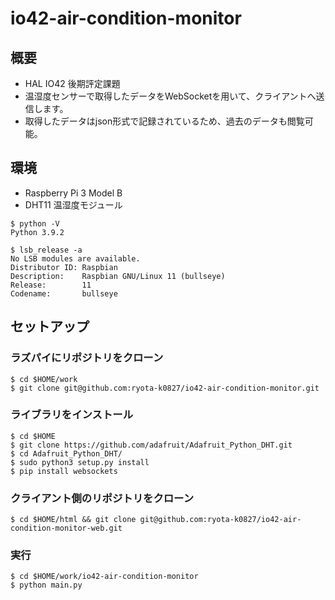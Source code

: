 # io42-air-condition-monitor

## 概要
- HAL IO42 後期評定課題
- 温湿度センサーで取得したデータをWebSocketを用いて、クライアントへ送信します。
- 取得したデータはjson形式で記録されているため、過去のデータも閲覧可能。

## 環境
- Raspberry Pi 3 Model B
- DHT11 温湿度モジュール

```console
$ python -V
Python 3.9.2

$ lsb_release -a
No LSB modules are available.
Distributor ID: Raspbian
Description:    Raspbian GNU/Linux 11 (bullseye)
Release:        11
Codename:       bullseye
```

## セットアップ

### ラズパイにリポジトリをクローン
```console
$ cd $HOME/work
$ git clone git@github.com:ryota-k0827/io42-air-condition-monitor.git
```

### ライブラリをインストール
```console
$ cd $HOME
$ git clone https://github.com/adafruit/Adafruit_Python_DHT.git
$ cd Adafruit_Python_DHT/
$ sudo python3 setup.py install
$ pip install websockets
```

### クライアント側のリポジトリをクローン
```console
$ cd $HOME/html && git clone git@github.com:ryota-k0827/io42-air-condition-monitor-web.git
```

### 実行
```console
$ cd $HOME/work/io42-air-condition-monitor
$ python main.py
```
